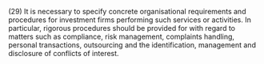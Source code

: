 (29) It is necessary to specify concrete organisational requirements and procedures for investment firms performing such services or activities. In particular, rigorous procedures should be provided for with regard to matters such as compliance, risk management, complaints handling, personal transactions, outsourcing and the identification, management and disclosure of conflicts of interest.